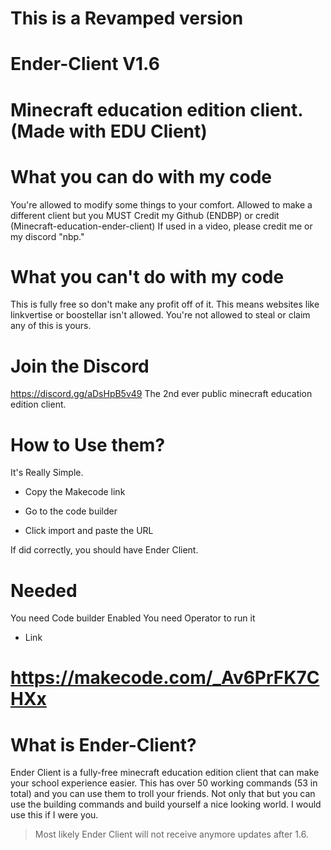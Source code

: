 # This is a Revamped version

# Ender-Client V1.6
# Minecraft education edition client. (Made with EDU Client)

# What you can do with my code
You're allowed to modify some things to your comfort. Allowed to make a different client but you MUST Credit my Github (ENDBP) or credit (Minecraft-education-ender-client) If used in a video, please credit me or my discord "nbp."

# What you can't do with my code
This is fully free so don't make any profit off of it. This means websites like linkvertise or boostellar isn't allowed. You're not allowed to steal or claim any of this is yours.

# Join the Discord
https://discord.gg/aDsHpB5v49 The 2nd ever public minecraft education edition client.

# How to Use them?

It's Really Simple.

* Copy the Makecode link

* Go to the code builder

* Click import and paste the URL

If did correctly, you should have Ender Client.

# Needed
You need Code builder Enabled You need Operator to run it


* Link
# https://makecode.com/_Av6PrFK7CHXx

# What is Ender-Client?
Ender Client is a fully-free minecraft education edition client that can make your school experience easier. This has over 50 working commands (53 in total) and you can use them to troll your friends. Not only that but you can use the building commands and build yourself a nice looking world. I would use this if I were you.

> Most likely Ender Client will not receive anymore updates after 1.6.
